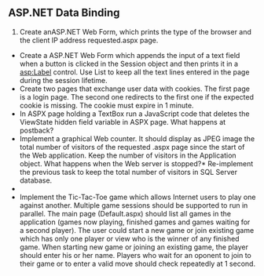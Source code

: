 ﻿## ASP.NET Data Binding

1. Create anASP.NET Web Form, which prints the type of the browser and the client IP address requested.aspx page.
* Create a ASP.NET Web Form which appends the input of a text field when a button is clicked in the Session object and then prints it in a <asp:Label> control. Use List<string> to keep all the text lines 
entered in the page during the session lifetime.
* Create two pages that exchange user data with
cookies. The first page is a login page. The second
one redirects to the first one if the expected cookie
is missing. The cookie must expire in 1 minute.
* In ASPX page holding a TextBox run a JavaScript
code that deletes the ViewState hidden field
variable in ASPX page. What happens at postback?
* Implement a graphical Web counter. It should
display as JPEG image the total number of visitors of
the requested .aspx page since the start of the Web
application. Keep the number of visitors in the
Application object. What happens when the Web
server is stopped?* Re-implement the previous task to keep the total
number of visitors in SQL Server database.* 
* Implement the Tic-Tac-Toe game which allows
Internet users to play one against another. Multiple
game sessions should be supported to run in
parallel. The main page (Default.aspx) should list
all games in the application (games now playing,
finished games and games waiting for a second
player). The user could start a new game or join
existing game which has only one player or view
who is the winner of any finished game. When
starting new game or joining an existing game, the
player should enter his or her name. Players who
wait for an oponent to join to their game or to enter
a valid move should check repeatedly at 1 second.
